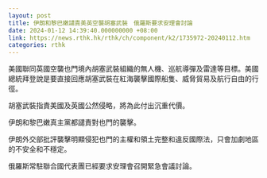 ```yaml
---
layout: post
title: 伊朗和黎巴嫩譴責美英空襲胡塞武裝　俄羅斯要求安理會討論
date: 2024-01-12 14:39:40.000000000 +08:00
link: https://news.rthk.hk/rthk/ch/component/k2/1735972-20240112.htm
categories: rthk
---
```


美國聯同英國空襲也門境內胡塞武裝組織的無人機、巡航導彈及雷達等目標。美國總統拜登說是要直接回應胡塞武裝在紅海襲擊國際船隻、威脅貿易及航行自由的行徑。

胡塞武裝指責美國及英國公然侵略，將為此付出沉重代價。

伊朗和黎巴嫩真主黨都譴責對也門的襲擊。

伊朗外交部批評襲擊明顯侵犯也門的主權和領土完整和違反國際法，只會加劇地區的不安全和不穩定。

俄羅斯常駐聯合國代表團已經要求安理會召開緊急會議討論。
